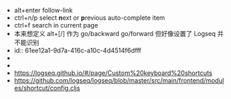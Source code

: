 - alt+enter   follow-link
- ctrl+n/p     select **n**ext or **p**revious auto-complete item
- ctrl+f    search in current page
- 本来想定义 alt+[/] 作为 go/backward  go/forward 但好像设置了 Logseq 并不能识别
- id:: 61ee12a1-9d7a-416c-a10c-4d4514f6dfff
-
-
- <https://logseq.github.io/#/page/Custom%20keyboard%20shortcuts>
- <https://github.com/logseq/logseq/blob/master/src/main/frontend/modules/shortcut/config.cljs>